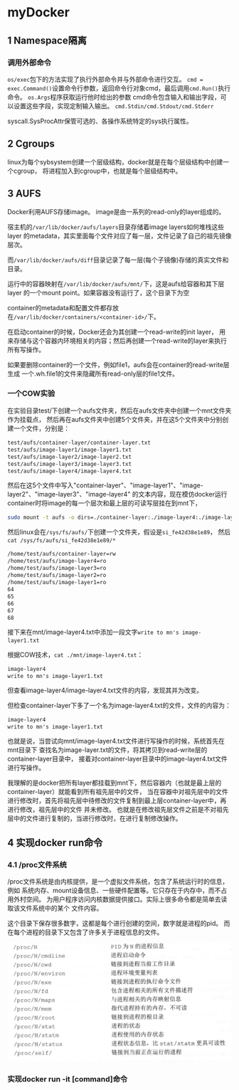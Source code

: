 # myDocker

## 1 Namespace隔离

### 调用外部命令

`os/exec`包下的方法实现了执行外部命令并与外部命令进行交互。
`cmd = exec.Command()`设置命令行参数，返回命令行对象cmd，最后调用`cmd.Run()`执行命令。
`os.Args`程序获取运行他时给出的参数
cmd命令包含输入和输出字段，可以设置这些字段，实现定制输入输出。
`cmd.Stdin/cmd.Stdout/cmd.Stderr`

syscall.SysProcAttr保管可选的、各操作系统特定的sys执行属性。

## 2 Cgroups

linux为每个sybsystem创建一个层级结构，docker就是在每个层级结构中创建一个cgroup，
将进程加入到cgroup中，也就是每个层级结构中。


## 3 AUFS

Docker利用AUFS存储image。 image是由一系列的read-only的layer组成的。

宿主机的`/var/lib/docker/aufs/layers`目录存储着image layers如何堆栈这些layer
的metadata，其实里面每个文件对应了每一层，文件记录了自己的祖先镜像层次。

而`/var/lib/docker/aufs/diff`目录记录了每一层(每个子镜像)存储的真实文件和目录。

运行中的容器映射在`/var/lib/docker/aufs/mnt/`下，这是aufs给容器和其下层layer
的一个mount point。如果容器没有运行了，这个目录下为空

container的metadata和配置文件都存放在`/var/lib/docker/containers/<container-id>/`下。


在启动container的时候，Docker还会为其创建一个read-write的init layer，
用来存储与这个容器内环境相关的内容；然后再创建一个read-write的layer来执行
所有写操作。

如果要删除container的一个文件，例如file1，aufs会在container的read-write层生成
一个.wh.file1的文件来隐藏所有read-only层的file1文件。


### 一个COW实验

在实验目录test/下创建一个aufs文件夹，然后在aufs文件夹中创建一个mnt文件夹作为挂载点，
然后再在aufs文件夹中创建5个文件夹，并在这5个文件夹中分别创建一个文件，分别是：
```
test/aufs/container-layer/container-layer.txt
test/aufs/image-layer1/image-layer1.txt
test/aufs/image-layer2/image-layer2.txt
test/aufs/image-layer3/image-layer3.txt
test/aufs/image-layer4/image-layer4.txt
```
然后在这5个文件中写入"container-layer"、"image-layer1"、"image-layer2"、"image-layer3"、"image-layer4"
的文本内容，现在模仿docker运行container时将image的每一个层次和最上层的可读写层挂在到mnt下，

```bash
sudo mount -t aufs -o dirs=./container-layer:./image-layer4:./image-layer3:./image-layer4:./image-layer1 none ./mnt
```

然后linux会在`/sys/fs/aufs/`下创建一个文件夹，假设是`si_fe42d38e1e89`，
然后`cat /sys/fs/aufs/si_fe42d38e1e89/*`
```
/home/test/aufs/container-layer=rw
/home/test/aufs/image-layer4=ro
/home/test/aufs/image-layer3=ro
/home/test/aufs/image-layer2=ro
/home/test/aufs/image-layer1=ro
64
65
66
67
68
```
接下来在mnt/image-layer4.txt中添加一段文字`write to mn's image-layer1.txt`

根据COW技术，`cat ./mnt/image-layer4.txt`：
```
image-layer4
write to mn's image-layer1.txt
```

但查看image-layer4/image-layer4.txt文件的内容，发现其并为改变。

但检查container-layer下多了一个名为image-layer4.txt的文件，文件的内容为：
```
image-layer4
write to mn's image-layer1.txt
```

也就是说，当尝试向mnt/image-layer4.txt文件进行写操作的时候，系统首先在mnt目录下
查找名为image-layer.txt的文件，将其拷贝到read-write层的container-layer目录中，
接着对container-layer目录中的image-layer4.txt文件进行写操作。

我理解的是docker把所有layer都挂载到mnt下，然后容器内（也就是最上层的container-layer）就能看到所有祖先层中的文件，
当在容器中对祖先层中的文件进行修改时，首先将祖先层中待修改的文件复制到最上层container-layer中，再进行修改，祖先层中的文件
并未修改。
也就是在修改祖先层文件之前是不对祖先层中的文件进行复制的，当进行修改时，在进行复制修改操作。


## 4 实现docker run命令

### 4.1 /proc文件系统

/proc文件系统是由内核提供，是一个虚拟文件系统，包含了系统运行时的信息，例如
系统内存、mount设备信息、一些硬件配置等。它只存在于内存中，而不占用外村空间。
为用户程序访问内核数据提供接口。实际上很多命令都是简单去读取该文件系统中的某个
文件内容。

这个目录下保存很多数字，这都是每个进行创建的空间，数字就是进程的pid。
而在每个进程的目录下又包含了许多关于进程信息的文件。

![image-20220304201910868](README.assets/image-20220304201910868.png)

### 实现docker run -it [command]命令

